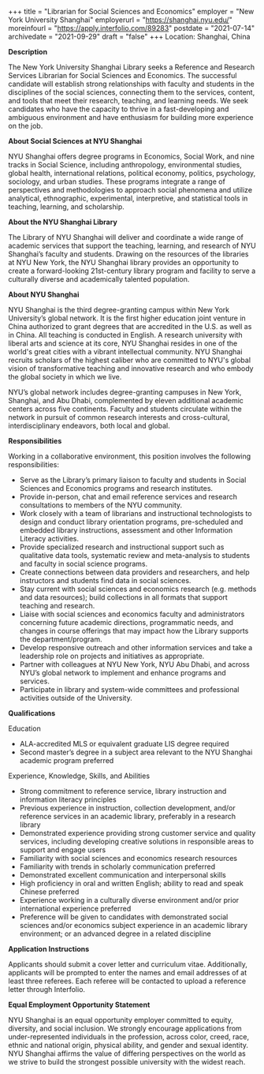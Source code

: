 +++
title = "Librarian for Social Sciences and Economics"
employer = "New York University Shanghai"
employerurl = "https://shanghai.nyu.edu/"
moreinfourl = "https://apply.interfolio.com/89283"
postdate = "2021-07-14"
archivedate = "2021-09-29"
draft = "false"
+++
Location: Shanghai, China

**Description**

The New York University Shanghai Library seeks a Reference and Research Services Librarian for Social Sciences and Economics. The successful candidate will establish strong relationships with faculty and students in the disciplines of the social sciences, connecting them to the services, content, and tools that meet their research, teaching, and learning needs. We seek candidates who have the capacity to thrive in a fast-developing and ambiguous environment and have enthusiasm for building more experience on the job.

**About Social Sciences at NYU Shanghai**

NYU Shanghai offers degree programs in Economics, Social Work, and nine tracks in Social Science, including anthropology, environmental studies, global health, international relations, political economy, politics, psychology, sociology, and urban studies. These programs integrate a range of perspectives and methodologies to approach social phenomena and utilize analytical, ethnographic, experimental, interpretive, and statistical tools in teaching, learning, and scholarship.

**About the NYU Shanghai Library**

The Library of NYU Shanghai will deliver and coordinate a wide range of academic services that support the teaching, learning, and research of NYU Shanghai’s faculty and students.  Drawing on the resources of the libraries at NYU New York, the NYU Shanghai library provides an opportunity to create a forward-looking 21st-century library program and facility to serve a culturally diverse and academically talented population.

**About NYU Shanghai**

NYU Shanghai is the third degree-granting campus within New York University’s global network. It is the first higher education joint venture in China authorized to grant degrees that are accredited in the U.S. as well as in China. All teaching is conducted in English. A research university with liberal arts and science at its core, NYU Shanghai resides in one of the world's great cities with a vibrant intellectual community. NYU Shanghai recruits scholars of the highest caliber who are committed to NYU's global vision of transformative teaching and innovative research and who embody the global society in which we live.

NYU’s global network includes degree-granting campuses in New York, Shanghai, and Abu Dhabi, complemented by eleven additional academic centers across five continents. Faculty and students circulate within the network in pursuit of common research interests and cross-cultural, interdisciplinary endeavors, both local and global.

**Responsibilities**

Working in a collaborative environment, this position involves the following responsibilities:

- Serve as the Library’s primary liaison to faculty and students in Social Sciences and Economics programs and research institutes.
- Provide in-person, chat and email reference services and research consultations to members of the NYU community.
- Work closely with a team of librarians and instructional technologists to design and conduct library orientation programs, pre-scheduled and embedded library instructions, assessment and other Information Literacy activities.
- Provide specialized research and instructional support such as qualitative data tools, systematic review and meta-analysis to students and faculty in social science programs.
- Create connections between data providers and researchers, and help instructors and students find data in social sciences.
- Stay current with social sciences and economics research (e.g. methods and data resources); build collections in all formats that support teaching and research.
- Liaise with social sciences and economics faculty and administrators concerning future academic directions, programmatic needs, and changes in course offerings that may impact how the Library supports the department/program.
- Develop responsive outreach and other information services and take a leadership role on projects and initiatives as appropriate.
- Partner with colleagues at NYU New York, NYU Abu Dhabi, and across NYU’s global network to implement and enhance programs and services.
- Participate in library and system-wide committees and professional activities outside of the University.

**Qualifications**

Education

- ALA-accredited MLS or equivalent graduate LIS degree required
- Second master’s degree in a subject area relevant to the NYU Shanghai academic program preferred

Experience, Knowledge, Skills, and Abilities

- Strong commitment to reference service, library instruction and information literacy principles
- Previous experience in instruction, collection development, and/or reference services in an academic library, preferably in a research library
- Demonstrated experience providing strong customer service and quality services, including developing creative solutions in responsible areas to support and engage users
- Familiarity with social sciences and economics research resources
- Familiarity with trends in scholarly communication preferred
- Demonstrated excellent communication and interpersonal skills
- High proficiency in oral and written English; ability to read and speak Chinese preferred
- Experience working in a culturally diverse environment and/or prior international experience preferred
- Preference will be given to candidates with demonstrated social sciences and/or economics subject experience in an academic library environment; or an advanced degree in a related discipline

**Application Instructions**

Applicants should submit a cover letter and curriculum vitae.  Additionally, applicants will be prompted to enter the names and email addresses of at least three referees. Each referee will be contacted to upload a reference letter through Interfolio.

**Equal Employment Opportunity Statement**

NYU Shanghai is an equal opportunity employer committed to equity, diversity, and social inclusion. We strongly encourage applications from under-represented individuals in the profession, across color, creed, race, ethnic and national origin, physical ability, and gender and sexual identity. NYU Shanghai affirms the value of differing perspectives on the world as we strive to build the strongest possible university with the widest reach.